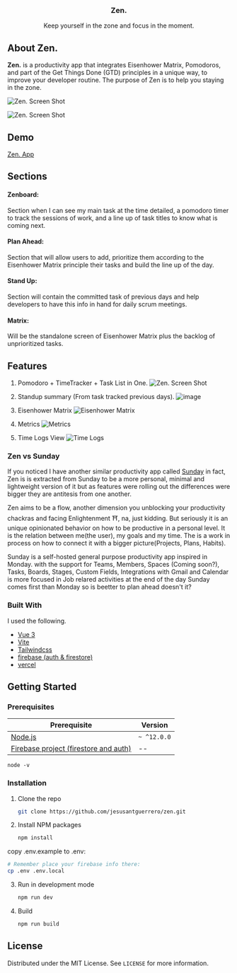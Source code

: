 <!-- PROJECT LOGO -->
<br />
<p align="center">
  <a href="https://zen.vercel.app/">
  </a>

  <h3 align="center">Zen.</h3>

  <p align="center">
    Keep yourself in the zone and focus in the moment.
    <br />
</p>


<!-- ABOUT THE PROJECT -->
## About Zen.
__Zen.__ is a productivity app that integrates Eisenhower Matrix, Pomodoros, and part of the Get Things Done (GTD) principles in a unique way, to improve your developer routine. The purpose of Zen is to help you staying in the zone.

![Zen. Screen Shot](https://github.com/jesusantguerrero/zen/assets/17421742/5c92e398-67ba-484a-9538-408a08455028)

![Zen. Screen Shot](https://github.com/jesusantguerrero/zen/assets/17421742/010d776a-2cc5-469e-ae52-92d3180f8ac4)


## Demo

[Zen. App](https://zen.vercel.app/)
## Sections
#### Zenboard:

Section when I can see my main task at the time detailed, a pomodoro timer to track the sessions of work, and a line up of task titles to know what is coming next.

#### Plan Ahead:

Section that will allow users to add, prioritize them according to the Eisenhower Matrix principle their tasks and build the line up of the day.

#### Stand Up:

Section will contain the committed task of previous days and help developers to have this info in hand for daily scrum meetings.

#### Matrix:

Will be the standalone screen of Eisenhower Matrix plus the backlog of unprioritized tasks.

## Features


1. Pomodoro + TimeTracker + Task List in One.
![Zen. Screen Shot](https://github.com/jesusantguerrero/zen/assets/17421742/010d776a-2cc5-469e-ae52-92d3180f8ac4)

2. Standup summary (From task tracked previous days).
![image](https://github.com/jesusantguerrero/zen/assets/17421742/f3f5a332-52c7-42fe-a687-18c792aa9019)

4. Eisenhower Matrix
![Eisenhower Matrix](https://github.com/jesusantguerrero/zen/assets/17421742/bfcc63fd-5b60-42fd-b41b-446152b801fa)

5. Metrics
![Metrics](https://github.com/jesusantguerrero/zen/assets/17421742/1e3f7eb1-6b89-415f-bc8b-3bcc5846af66)


6. Time Logs View
![Time Logs](https://github.com/jesusantguerrero/zen/assets/17421742/b19c0a16-ae00-4d41-9342-9192b6652cf7)


### Zen vs Sunday

If you noticed I have another similar productivity app called [Sunday](https://github.com/jesusantguerrero/sunday) in fact, Zen is is extracted from Sunday to be a more personal, minimal and lightweight version of it but as features were rolling out the differences were bigger they are antitesis from one another.

Zen aims to be a flow, another dimension you unblocking your productivity chackras and facing Enlightenment ⛩️, na, just kidding. But seriously it is an unique opinionated behavior on how to be productive in a personal level. It is the relation between me(the user), my goals and my time. The is a work in process on how to connect it with a bigger picture(Projects, Plans, Habits).

Sunday is a self-hosted general purpose productivity app inspired in Monday. with the support for Teams, Members, Spaces (Coming soon?), Tasks, Boards, Stages, Custom Fields, Integrations with Gmail and Calendar is more focused in Job relared activities at the end of the day Sunday comes first than Monday so is beetter to plan ahead doesn't it?

### Built With

I used the following.

* [Vue 3](https://v3.vuejs.org/)
* [Vite](https://vitejs.dev/)
* [Tailwindcss](https://tailwindcss.com/)
* [firebase (auth & firestore)](https://firebase.google.com/)
* [vercel](https://vercel.com/docs)

<!-- GETTING STARTED -->
## Getting Started

### Prerequisites

| Prerequisite                                          | Version |
| ------------------------------------------------------| ------- |
| [Node.js](http://nodejs.org)                          | `~ ^12.0.0`  |
| [Firebase project (firestore and auth)](https://console.firebase.google.com/u/0/)                                |    --   |

```shell
node -v
```
### Installation

1. Clone the repo
   ```sh
   git clone https://github.com/jesusantguerrero/zen.git
   ```
2. Install NPM packages
   ```sh
   npm install
   ```

copy .env.example to .env:

```bash
# Remember place your firebase info there:
cp .env .env.local

```

3. Run in development mode
   ```sh
   npm run dev
   ```

3. Build
   ```sh
   npm run build
   ```

<!-- USAGE EXAMPLES -->



<!-- LICENSE -->
## License

Distributed under the MIT License. See `LICENSE` for more information.









